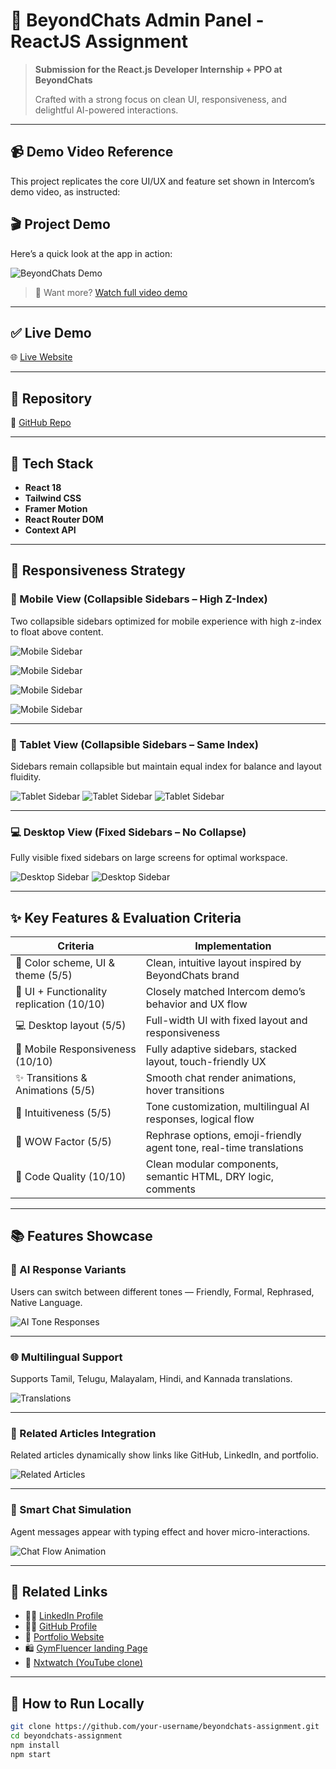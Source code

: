 # 🚀 BeyondChats Admin Panel - ReactJS Assignment

> **Submission for the React.js Developer Internship + PPO at BeyondChats**
>
> Crafted with a strong focus on clean UI, responsiveness, and delightful AI-powered interactions.

---

## 📹 Demo Video Reference

This project replicates the core UI/UX and feature set shown in Intercom’s demo video, as instructed:

## 🎬 Project Demo

Here’s a quick look at the app in action:

![BeyondChats Demo](https://res.cloudinary.com/doov17zaw/image/upload/v1748055566/beyondChats-assignment/beyond_Chats_-_desktop_-_Made_with_Clipchamp_sdtimy.gif)

> 🔗 Want more? [Watch full video demo](https://res.cloudinary.com/doov17zaw/video/upload/v1748026877/beyondChats-assignment/Untitled_video_-_Made_with_Clipchamp_zqk1sr.mp4)

---

## ✅ Live Demo

🌐 [Live Website](https://your-deployment-url.netlify.app)

---

## 📂 Repository

📁 [GitHub Repo](https://github.com/your-username/beyondchats-assignment)

---

## 🧰 Tech Stack

- **React 18**
- **Tailwind CSS**
- **Framer Motion**
- **React Router DOM**
- **Context API**

---

## 📱 Responsiveness Strategy

### 📱 Mobile View (Collapsible Sidebars – High Z-Index)

Two collapsible sidebars optimized for mobile experience with high z-index to float above content.

![Mobile Sidebar](/public/mobile-1.png)

![Mobile Sidebar](/public/mobile-2.png)

![Mobile Sidebar](/public/mobile-3.png)

![Mobile Sidebar](/public/mobile-4.png)

---

### 📱 Tablet View (Collapsible Sidebars – Same Index)

Sidebars remain collapsible but maintain equal index for balance and layout fluidity.

![Tablet Sidebar](/public/tablet-1.png)
![Tablet Sidebar](/public/tablet-2.png)
![Tablet Sidebar](/public/tablet-3.png)

---

### 💻 Desktop View (Fixed Sidebars – No Collapse)

Fully visible fixed sidebars on large screens for optimal workspace.

![Desktop Sidebar](/public/desktop-1.png)
![Desktop Sidebar](/public/desktop-2.png)

---

## ✨ Key Features & Evaluation Criteria

| Criteria                                  | Implementation                                                      |
| ----------------------------------------- | ------------------------------------------------------------------- |
| 🎨 Color scheme, UI & theme (5/5)         | Clean, intuitive layout inspired by BeyondChats brand               |
| 🧩 UI + Functionality replication (10/10) | Closely matched Intercom demo’s behavior and UX flow                |
| 💻 Desktop layout (5/5)                   | Full-width UI with fixed layout and responsiveness                  |
| 📱 Mobile Responsiveness (10/10)          | Fully adaptive sidebars, stacked layout, touch-friendly UX          |
| ✨ Transitions & Animations (5/5)         | Smooth chat render animations, hover transitions                    |
| 🧠 Intuitiveness (5/5)                    | Tone customization, multilingual AI responses, logical flow         |
| 🌟 WOW Factor (5/5)                       | Rephrase options, emoji-friendly agent tone, real-time translations |
| 🧹 Code Quality (10/10)                   | Clean modular components, semantic HTML, DRY logic, comments        |

---

## 📚 Features Showcase

### 🎯 AI Response Variants

Users can switch between different tones — Friendly, Formal, Rephrased, Native Language.

![AI Tone Responses](https://your-image-hosting.com/tone-options.png)

---

### 🌐 Multilingual Support

Supports Tamil, Telugu, Malayalam, Hindi, and Kannada translations.

![Translations](https://your-image-hosting.com/translation-support.png)

---

### 🔗 Related Articles Integration

Related articles dynamically show links like GitHub, LinkedIn, and portfolio.

![Related Articles](https://your-image-hosting.com/related-articles.png)

---

### 🤖 Smart Chat Simulation

Agent messages appear with typing effect and hover micro-interactions.

![Chat Flow Animation](https://your-image-hosting.com/chat-flow.gif)

---

## 🔗 Related Links

- 👨‍💼 [LinkedIn Profile](https://www.linkedin.com/in/nirmal-kumarv/)
- 👨‍💻 [GitHub Profile](https://github.com/nirmal-coder)
- 🌌 [Portfolio Website](https://nirmalkumar12portfolio.netlify.app/)
- 🛍️ [GymFluencer landing Page](https://gymfluencernirmal.netlify.app/)
- 💼 [Nxtwatch (YouTube clone)](https://nxtwatchnirmal.ccbp.tech/login)

---

## 📝 How to Run Locally

```bash
git clone https://github.com/your-username/beyondchats-assignment.git
cd beyondchats-assignment
npm install
npm start
```

